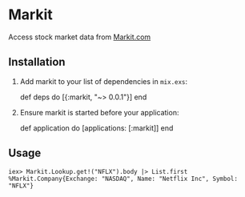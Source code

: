 # Markit

Access stock market data from [Markit.com](http://www.markit.com)

## Installation

  1. Add markit to your list of dependencies in `mix.exs`:

        def deps do
          [{:markit, "~> 0.0.1"}]
        end

  2. Ensure markit is started before your application:

        def application do
          [applications: [:markit]]
        end

## Usage

	iex> Markit.Lookup.get!("NFLX").body |> List.first
	%Markit.Company{Exchange: "NASDAQ", Name: "Netflix Inc", Symbol: "NFLX"}
